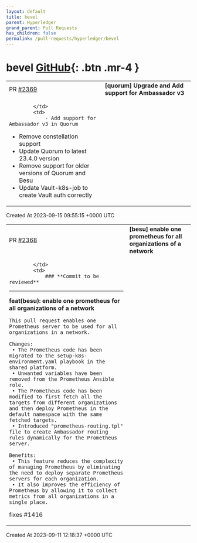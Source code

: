 ```yaml
---
layout: default
title: bevel
parent: Hyperledger
grand_parent: Pull Requests
has_children: false
permalink: /pull-requests/hyperledger/bevel
---
```


# bevel <span class="fs-3 right-align">[GitHub](https://github.com/hyperledger/bevel){: .btn .mr-4 }</span>


<div>
    <table>
        <tr>
            <td>
                PR <a href="https://github.com/hyperledger/bevel/pull/2369" class=".btn">#2369</a>
            </td>
            <td>
                <b>
                    [quorum] Upgrade and Add support for Ambassador v3
                </b>
            </td>
        </tr>
        <tr>
            <td>
                
            </td>
            <td>
                - Add support for Ambassador v3 in Quorum
- Remove constellation support
- Update Quorum to latest 23.4.0 version
- Remove support for older versions of Quorum and Besu
- Update Vault-k8s-job to create Vault auth correctly
            </td>
        </tr>
    </table>
    <div class="right-align">
        Created At 2023-09-15 09:55:15 +0000 UTC
    </div>
</div>

<div>
    <table>
        <tr>
            <td>
                PR <a href="https://github.com/hyperledger/bevel/pull/2368" class=".btn">#2368</a>
            </td>
            <td>
                <b>
                    [besu] enable one prometheus for all organizations of a network
                </b>
            </td>
        </tr>
        <tr>
            <td>
                
            </td>
            <td>
                ### **Commit to be reviewed**
---

**feat(besu): enable one prometheus for all organizations of a network**

```
This pull request enables one Prometheus server to be used for all organizations in a network.

Changes:
 • The Prometheus code has been migrated to the setup-k8s-environment.yaml playbook in the shared platform.
 • Unwanted variables have been removed from the Prometheus Ansible role.
 • The Prometheus code has been modified to first fetch all the targets from different organizations and then deploy Prometheus in the default namespace with the same fetched targets.
 • Introduced "prometheus-routing.tpl" file to create Ambassador routing rules dynamically for the Prometheus server.

Benefits:
 • This feature reduces the complexity of managing Prometheus by eliminating the need to deploy separate Prometheus servers for each organization.
 • It also improves the efficiency of Prometheus by allowing it to collect metrics from all organizations in a single place.
```

fixes #1416
            </td>
        </tr>
    </table>
    <div class="right-align">
        Created At 2023-09-11 12:18:37 +0000 UTC
    </div>
</div>

